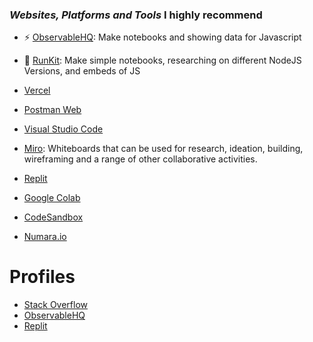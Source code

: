 ### *Websites, Platforms and Tools* I highly recommend


- ⚡ [ObservableHQ](https://observablehq.com/):
 Make notebooks and showing data for Javascript

- 🌱 [RunKit](https://runkit.com/): Make simple notebooks, researching on different NodeJS Versions, and embeds of JS

- [Vercel](https://vercel.com/)
- [Postman Web](https://web.postman.co)
- [Visual Studio Code](https://code.visualstudio.com/)
- [Miro](https://miro.com/app/dashboard/): Whiteboards that can be used for research, ideation, building, wireframing and a range of other collaborative activities.
- [Replit](https://replit.com/) 
- [Google Colab](https://colab.research.google.com/)
- [CodeSandbox](https://codesandbox.io//)
- [Numara.io](https://github.com/bornova/numara-calculator) 

# Profiles

- [Stack Overflow](https://stackoverflow.com/users/13493399/rbatty19)
- [ObservableHQ](https://observablehq.com/@robertbatty)
- [Replit](https://replit.com/@rbatty19)


<!--
**rbatty19/rbatty19** is a ✨ _special_ ✨ repository because its `README.md` (this file) appears on your GitHub profile.

Here are some ideas to get you started:

- 🔭 I’m currently working on ...
- 🌱 I’m currently learning ...
- 👯 I’m looking to collaborate on ...
- 🤔 I’m looking for help with ...
- 💬 Ask me about ...
- 📫 How to reach me: ...
- 😄 Pronouns: ...
- ⚡ Fun fact: ...
-->
